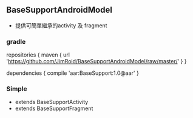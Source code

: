 ## BaseSupportAndroidModel ##

* 提供可簡單繼承的activity 及 fragment

### gradle ###

repositories {
    maven {
        url 'https://github.com/JimRoid/BaseSupportAndroidModel/raw/master/'
    }
}


dependencies {
    compile 'aar:BaseSupport:1.0@aar'
}

### Simple ###
* extends BaseSupportActivity
* extends BaseSupportFragment
 

